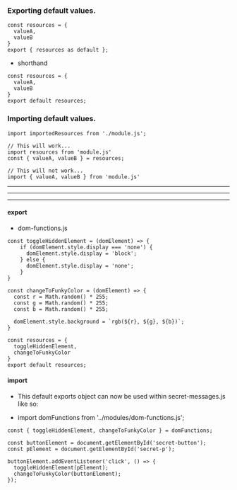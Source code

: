 ### Exporting default values.

```
const resources = { 
  valueA, 
  valueB 
}
export { resources as default };
```

- shorthand
```
const resources = {
  valueA,
  valueB
}
export default resources;
```


### Importing default values.
```
import importedResources from './module.js';
```

```
// This will work...
import resources from 'module.js'
const { valueA, valueB } = resources;

// This will not work...
import { valueA, valueB } from 'module.js'
```




----
---
----
#### export
-  dom-functions.js
```
const toggleHiddenElement = (domElement) => {
    if (domElement.style.display === 'none') {
      domElement.style.display = 'block';
    } else {
      domElement.style.display = 'none';
    }
}

const changeToFunkyColor = (domElement) => {
  const r = Math.random() * 255;
  const g = Math.random() * 255;
  const b = Math.random() * 255;
        
  domElement.style.background = `rgb(${r}, ${g}, ${b})`;
}

const resources = { 
  toggleHiddenElement, 
  changeToFunkyColor
}
export default resources;
```
#### import
- This default exports object can now be used within secret-messages.js like so:


- import domFunctions from '../modules/dom-functions.js';
```
const { toggleHiddenElement, changeToFunkyColor } = domFunctions;

const buttonElement = document.getElementById('secret-button');
const pElement = document.getElementById('secret-p');

buttonElement.addEventListener('click', () => {
  toggleHiddenElement(pElement);
  changeToFunkyColor(buttonElement);
});
```
